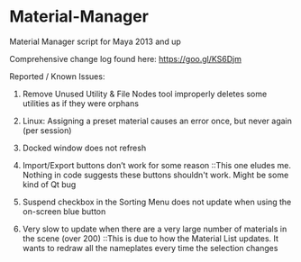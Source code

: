 # Material-Manager
Material Manager script for Maya 2013 and up

Comprehensive change log found here: 
https://goo.gl/KS6Djm


Reported / Known Issues:

1.    Remove Unused Utility & File Nodes tool improperly deletes some utilities as if they were orphans

2.    Linux:  Assigning a preset material causes an error once, but never again (per session)

3.    Docked window does not refresh

4.    Import/Export buttons don’t work for some reason
        ::This one eludes me.  Nothing in code suggests these buttons shouldn't work.  Might be some kind of Qt bug

5.    Suspend checkbox in the Sorting Menu does not update when using the on-screen blue button

6.    Very slow to update when there are a very large number of materials in the scene (over 200)
        ::This is due to how the Material List updates.  It wants to redraw all the nameplates every time the selection changes
